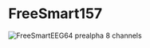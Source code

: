 # FreeSmart157

![FreeSmartEEG64 prealpha 8 channels](https://github.com/neuroidss/FreeSmart157/raw/main/IMG_20210217_131315.jpg)
